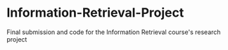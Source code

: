# Information-Retrieval-Project
Final submission and code for the Information Retrieval course's research project 
